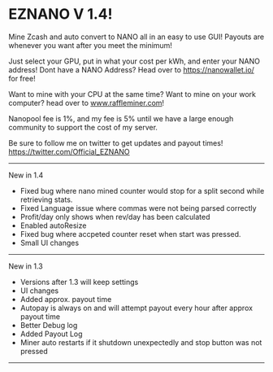 # EZNANO V 1.4!

Mine Zcash and auto convert to NANO all in an easy to use GUI! Payouts are whenever you want after you meet the minimum!

Just select your GPU, put in what your cost per kWh, and enter your NANO address!
Dont have a NANO Address? Head over to https://nanowallet.io/ for free!

Want to mine with your CPU at the same time? Want to mine on your work computer? head over to www.raffleminer.com!

Nanopool fee is 1%, and my fee is 5% until we have a large enough community to support the cost of my server. 

Be sure to follow me on twitter to get updates and payout times! https://twitter.com/Official_EZNANO

************************************
New in 1.4
- Fixed bug where nano mined counter would stop for a split second while retrieving stats.
- Fixed Language issue where commas were not being parsed correctly
- Profit/day only shows when rev/day has been calculated
- Enabled autoResize
- Fixed bug where accpeted counter reset when start was pressed. 
- Small UI changes
************************************
New in 1.3
- Versions after 1.3 will keep settings
- UI changes
- Added approx. payout time
- Autopay is always on and will attempt payout every hour after approx payout time
- Better Debug log
- Added Payout Log
- Miner auto restarts if it shutdown unexpectedly and stop button was not pressed
************************************
